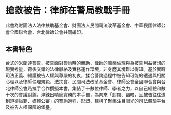 # 搶救被告：律師在警局教戰手冊

此書為財團法人法律扶助基金會、財團法人民間司法改革基金會、中華民國律師公會全國聯合會、台北律師公會共同編印。

## 本書特色

台式的米蘭達警告、被告面對警詢時的無助、律師的職業倫理與為被告利益著想的現實考量，背後交錯的法律脈絡及實務運作環境，非身歷其境難以得知。基於實踐司法正義、維護被告人權與尊嚴的初衷，揉合警詢過程中被告知可能的遭遇與相關心理以及律師倫理規範，法扶會、民間司法改革基金會、律師公會全國聯合會與台北律師公會乃攜手合作撰擬本書，集結了十數位律師、學者之力，以自己經驗和數十次的會議討論，淬鍊出精簡實務的本手冊，為向來「封閉、幽暗，且被告往往遭到道德論罪、媒體公審」的警詢過程，形塑、建構了聚集注目眼光的司法體驗平台及被告人權保障的堡壘。
